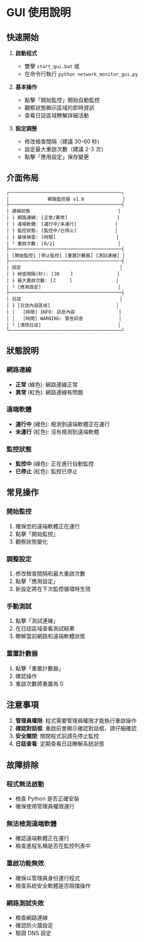 # GUI 使用說明

## 快速開始

1. **啟動程式**
   - 雙擊 `start_gui.bat` 或
   - 在命令行執行 `python network_monitor_gui.py`

2. **基本操作**
   - 點擊「開始監控」開始自動監控
   - 觀察狀態顯示區域的即時資訊
   - 查看日誌區域瞭解詳細活動

3. **設定調整**
   - 修改檢查間隔（建議 30-60 秒）
   - 設定最大重啟次數（建議 2-3 次）
   - 點擊「應用設定」保存變更

## 介面佈局

```
┌─────────────────────────────────────────┐
│              網路監控器 v1.0              │
├─────────────────────────────────────────┤
│ 連線狀態                                │
│ ├ 網路連線: [正常/異常]                  │
│ ├ 遠端軟體: [運行中/未運行]              │
│ ├ 監控狀態: [監控中/已停止]              │
│ ├ 最後檢查: [時間]                      │
│ └ 重啟次數: [0/2]                       │
├─────────────────────────────────────────┤
│ [開始監控] [停止監控] [重置計數器] [測試連線] │
├─────────────────────────────────────────┤
│ 設定                                    │
│ ├ 檢查間隔(秒): [30    ]                │
│ ├ 最大重啟次數: [2     ]                │
│ └ [應用設定]                            │
├─────────────────────────────────────────┤
│ 日誌                                    │
│ ├ [日誌內容區域]                        │
│ │   [時間] INFO: 訊息內容                │
│ │   [時間] WARNING: 警告訊息             │
│ └ [清除日誌]                            │
└─────────────────────────────────────────┘
```

## 狀態說明

### 網路連線
- **正常** (綠色): 網路連線正常
- **異常** (紅色): 網路連線有問題

### 遠端軟體
- **運行中** (綠色): 檢測到遠端軟體正在運行
- **未運行** (紅色): 沒有檢測到遠端軟體

### 監控狀態
- **監控中** (綠色): 正在進行自動監控
- **已停止** (紅色): 監控已停止

## 常見操作

### 開始監控
1. 確保您的遠端軟體正在運行
2. 點擊「開始監控」
3. 觀察狀態變化

### 調整設定
1. 修改檢查間隔和最大重啟次數
2. 點擊「應用設定」
3. 新設定將在下次監控循環時生效

### 手動測試
1. 點擊「測試連線」
2. 在日誌區域查看測試結果
3. 瞭解當前網路和遠端軟體狀態

### 重置計數器
1. 點擊「重置計數器」
2. 確認操作
3. 重啟次數將重置為 0

## 注意事項

1. **管理員權限**: 程式需要管理員權限才能執行重啟操作
2. **確認對話框**: 重啟前會顯示確認對話框，請仔細確認
3. **安全關閉**: 關閉程式前請先停止監控
4. **日誌查看**: 定期查看日誌瞭解系統狀態

## 故障排除

### 程式無法啟動
- 檢查 Python 是否正確安裝
- 確保使用管理員權限運行

### 無法檢測遠端軟體
- 確認遠端軟體正在運行
- 檢查進程名稱是否在監控列表中

### 重啟功能無效
- 確保以管理員身份運行程式
- 檢查系統安全軟體是否阻擋操作

### 網路測試失敗
- 檢查網路連線
- 確認防火牆設定
- 驗證 DNS 設定
